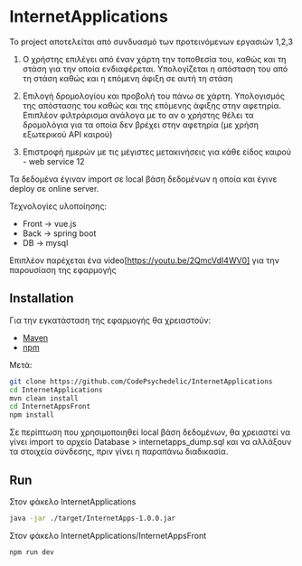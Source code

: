 # InternetApplications
Το project αποτελείται από συνδυασμό των προτεινόμενων εργασιών 1,2,3

 1) Ο χρήστης επιλέγει από έναν χάρτη την τοποθεσία του, καθώς και τη στάση για την οποία ενδιαφέρεται. Υπολογίζεται η απόσταση του από τη στάση καθώς και η επόμενη άφιξη σε αυτή τη στάση 
 
 2) Επιλογή δρομολογίου και προβολή του πάνω σε χάρτη. Υπολογισμός της απόστασης του καθώς και της επόμενης άφιξης στην αφετηρία. Επιπλέον φιλτράρισμα ανάλογα με το αν ο χρήστης θέλει τα δρομολόγια για τα οποία δεν βρέχει στην αφετηρία (με χρήση εξωτερικού API καιρού)
 
 3) Επιστροφή ημερών με τις μέγιστες μετακινήσεις για κάθε είδος καιρού - web service 12
 
Τα δεδομένα έγιναν import σε local βάση δεδομένων η οποία και έγινε deploy σε online server.

Τεχνολογίες υλοποίησης:

* Front -> vue.js
* Back -> spring boot 
* DB -> mysql

Επιπλέον παρέχεται ένα video[https://youtu.be/2QmcVdI4WV0] για την παρουσίαση της εφαρμογής
## Installation

Για την εγκατάσταση της εφαρμογής θα χρειαστούν:

 * [Maven](https://maven.apache.org/download.cgi)
 * [npm](https://nodejs.org/en/download/)

Μετά:

```bash
git clone https://github.com/CodePsychedelic/InternetApplications
cd InternetApplications
mvn clean install
cd InternetAppsFront
npm install
```

Σε περίπτωση που χρησιμοποιηθεί local βάση δεδομένων, θα χρειαστεί να γίνει import το αρχείο Database > internetapps_dump.sql και να αλλάξουν τα στοιχεία σύνδεσης, πριν γίνει η παραπάνω διαδικασία.

## Run
Στον φάκελο InternetApplications

```bash
java -jar ./target/InternetApps-1.0.0.jar
```

Στον φάκελο InternetApplications/InternetAppsFront

```bash
npm run dev
```

